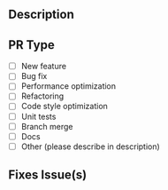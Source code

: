 <!--
* Thank you for investing your time on improving this project! Please fill out the forms below to the best of your ability.
-->

## Description
<!--
* Give a brief summary of the issue and how the pull request is fixing it.
-->

## PR Type
- [ ] New feature
- [ ] Bug fix
- [ ] Performance optimization
- [ ] Refactoring
- [ ] Code style optimization
- [ ] Unit tests
- [ ] Branch merge
- [ ] Docs
- [ ] Other (please describe in description)

## Fixes Issue(s)
<!--
* Provide Issue Number(s)
-->